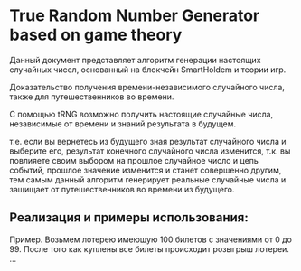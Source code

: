 # True Random Number Generator based on game theory 

Данный документ представляет алгоритм генерации настоящих случайных чисел, основанный на блокчейн SmartHoldem и теории игр.

Доказательство получения времени-независимого случайного числа, также для путешественников во времени.

С помощью tRNG возможно получить настоящие случайные числа, независимые от времени и знаний результата в будущем. 

т.е. если вы вернетесь из будущего зная результат случайного числа и выберите его, результат конечного случайного числа изменится, 
т.к. вы повлияете своим выбором на прошлое случайное число и цепь событий, прошлое значение изменится и станет совершенно другим, 
тем самым данный алгоритм генерирует реальные случайные числа и защищает от путешественников во времени из будущего.

## Реализация и примеры использования:

Пример. Возьмем лотерею имеющую 100 билетов с значениями от 0 до 99.
После того как куплены все билеты происходит розыгрыш лотереи.
...
